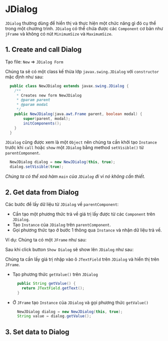 # JDialog
`JDialog` thường dùng để hiển thị và thực hiện một chức năng gì đó cụ thể trong một chương trình. `JDialog` có thể chứa được các `Component` cơ bản như `jFrame` và không có nút `MinimumSize` và `MaximumSize`.

## 1. Create and call Dialog

Tạo file:  `New` => `JDialog Form`

Chúng ta sẽ có một class kế thừa lớp `javax.swing.JDialog` với `constructor` mặc định như sau:
```java
  public class NewJDialog extends javax.swing.JDialog { 
    /**
     * Creates new form NewJDialog
     * @param parent
     * @param modal
     */
    public NewJDialog(java.awt.Frame parent, boolean modal) {
        super(parent, modal);
        initComponents();
    }
  }
```
`JDialog` cũng được xem là một `Object` nên chúng ta cần khởi tạo `Instance` trước khi `call` hoặc `show` một `JDialog` bằng method `setVisible()` từ `parentComponent`.
```java
  NewJDialog dialog = new NewJDialog(this, true);
  dialog.setVisible(true);
```
_Chúng ta có thể xoá hàm `main` của `JDialog` đi vì nó không cần thiết._

## 2. Get data from Dialog

Các bước để lấy dữ liệu từ `JDialog` về `parentComponent`:
- Cần tạo một phương thức trả về giá trị lấy được từ các `Component` trên `JDialog`.
- Tạo `Instance` của `JDialog` trên `parentComponent`.
- Gọi phương thức tạo ở bước 1 thông qua `Instance` và nhận dữ liệu trả về.

Ví dụ:
Chúng ta có một `JFrame` như sau:

Sau khi click button `Show Dialog` sẽ show lên `JDialog` như sau:

Chúng ta cần lấy giá trị nhập vào ô `JTextField` trên `JDialog` và hiển thị trên `JFrame`.

- Tạo phương thức `getValue()` trên `JDialog`

  ```java
    public String getValue() {
      return JTextField.getText();
    }
  ```
  
- Ở `JFrame` tạo `Instance` của `JDialog` và gọi phương thức `getValue()`

  ```java
    NewJDialog dialog = new NewJDialog(this, true);
    String value = dialog.getValue();
  ```


## 3. Set data to Dialog
